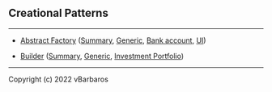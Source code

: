 ## Creational Patterns
<hr>

* [Abstract Factory](abstract-factory/)
  ([Summary](abstract-factory/README.md),
   [Generic](abstract-factory/abstract_factory_generic.py), 
   [Bank account](abstract-factory/abstract_factory_account.py), 
   [UI](abstract-factory/abstract_factory_ui.py))

* [Builder](builder/) 
  ([Summary](builder/README.md),
   [Generic](builder/builder_generic.py), 
   [Investment Portfolio](builder/builder_portfolio.py))


<hr>
Copyright (c) 2022 vBarbaros